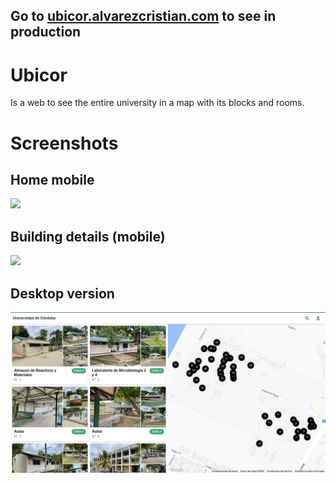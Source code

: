 ## Go to [ubicor.alvarezcristian.com](https://ubicor.alvarezcristian.com) to see in production

# Ubicor
Is a web to see the entire university in a map with its blocks and rooms.

# Screenshots

## Home mobile
<img width="300px" src="https://github.com/CrissAlvarezH/ubicor-frontend/blob/main/docs/imgs/ubicor-frontend-home-mobile.gif"/>

## Building details (mobile)
<img width="300px" src="https://github.com/CrissAlvarezH/ubicor-frontend/blob/main/docs/imgs/ubicor-frontend-buildings-details.gif"/>

## Desktop version
<img width="920px" src="https://github.com/CrissAlvarezH/ubicor-frontend/blob/main/docs/imgs/ubicor-frontend-home-desktop.png"/>
